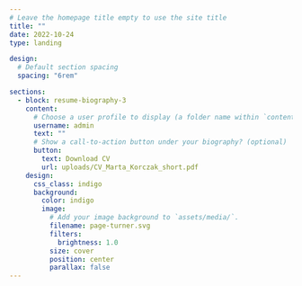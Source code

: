 ```yaml
---
# Leave the homepage title empty to use the site title
title: ""
date: 2022-10-24
type: landing

design:
  # Default section spacing
  spacing: "6rem"

sections:
  - block: resume-biography-3
    content:
      # Choose a user profile to display (a folder name within `content/authors/`)
      username: admin
      text: ""
      # Show a call-to-action button under your biography? (optional)
      button:
        text: Download CV
        url: uploads/CV_Marta_Korczak_short.pdf
    design:
      css_class: indigo
      background:
        color: indigo
        image:
          # Add your image background to `assets/media/`.
          filename: page-turner.svg
          filters:
            brightness: 1.0
          size: cover
          position: center
          parallax: false
---
```

